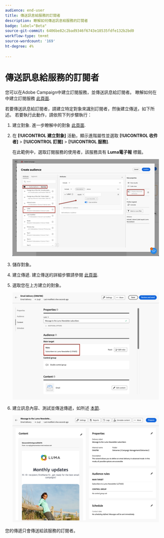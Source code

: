 ```yaml
---
audience: end-user
title: 傳送訊息給服務的訂閱者
description: 瞭解如何傳送訊息給服務的訂閱者
badge: label="Beta"
source-git-commit: 6406be82c2bad9346f6743e18535fdfe132b2bd0
workflow-type: tm+mt
source-wordcount: '169'
ht-degree: 4%

---
```



# 傳送訊息給服務的訂閱者

您可以在Adobe Campaign中建立訂閱服務，並傳送訊息給訂閱者。 瞭解如何在中建立訂閱服務 [此頁面](../audience//manage-services.md#create-service).

若要傳送訊息給訂閱者，請建立特定對象來識別訂閱者，然後建立傳送，如下所述。 若要執行此動作，請依照下列步驟執行：

1. 建立對象. 進一步瞭解中的對象 [此頁面](../audience/create-audience.md).

1. 在 **[!UICONTROL 建立對象]** 活動，顯示進階屬性並選取 **[!UICONTROL 收件者]** > **[!UICONTROL 訂閱]** > **[!UICONTROL 服務]**.

   在此範例中，選取訂閱服務的使用者，該服務具有 **Luma電子報** 標籤。

   ![](assets/service-audience-subscribers.png)

1. 儲存對象。
1. 建立傳遞. 建立傳送的詳細步驟請參閱 [此頁面](../msg/gs-messages.md#create-delivery).
1. 選取您在上方建立的對象。

   ![](assets/service-delivery-targeting-subscribers.png)

1. 建立訊息內容、測試並傳送傳遞，如所述 [本節](../preview-test/preview-test.md).

   ![](assets/service-delivery-ready.png)

您的傳遞只會傳送給該服務的訂閱者。
